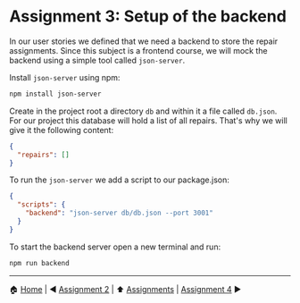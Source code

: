 # Assignment 3: Setup of the backend

In our user stories we defined that we need a backend to store the repair assignments.
Since this subject is a frontend course, we will mock the backend using a simple tool called `json-server`.

Install `json-server` using npm:

```bash
npm install json-server
```

Create in the project root a directory `db` and within it a file called `db.json`.
For our project this database will hold a list of all repairs. That's why we will give it the following content:

```json
{
  "repairs": []
}
```

To run the `json-server` we add a script to our package.json:

```json
{
  "scripts": {
    "backend": "json-server db/db.json --port 3001"
  }
}
```

To start the backend server open a new terminal and run:

```bash
npm run backend
```

---

:house: [Home](../../README.md) | :arrow_backward: [Assignment 2](./assignment2.md) | :arrow_up: [Assignments](./README.md) | [Assignment 4](./assignment4.md) :arrow_forward:
````
